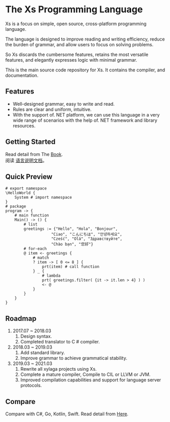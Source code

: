 # The Xs Programming Language
Xs is a focus on simple, open source, cross-platform programming language.

The language is designed to improve reading and writing efficiency, reduce the burden of grammar, and allow users to focus on solving problems.

So Xs discards the cumbersome features, retains the most versatile features, and elegantly expresses logic with minimal grammar.

This is the main source code repository for Xs. It contains the compiler, and documentation.
## Features
+ Well-designed grammar, easy to write and read.
+ Rules are clear and uniform, intuitive.
+ With the support of. NET platform, we can use this language in a very wide range of scenarios with the help of. NET framework and library resources.

## Getting Started
Read detail from The [Book](./book-en/introduction.md).  
阅读 [语言说明文档](./book-zh/introduction.md)。

## Quick Preview
```
# export namespace
\HelloWorld {
    System # import namespace
}
# package
program -> {
    # main function
    Main() -> () {
        # list
        greetings := {"Hello", "Hola", "Bonjour",
                    "Ciao", "こんにちは", "안녕하세요",
                    "Cześć", "Olá", "Здравствуйте",
                    "Chào bạn", "您好"}
        # for-each  
        @ item <- greetings {
            # match
            ? item -> [ 0 <= 8 ] {
                prt(item) # call function
            } _ {
                # lambda
                prt( greetings.filter( {it -> it.len > 4} ) )
                <- @
            }
        }
    }
}
```
## Roadmap
1. 2017.07 ~ 2018.03 
    1. Design syntax.
    1. Completed translator to C # compiler.
1. 2018.03 ~ 2019.03
    1. Add standard library.
    1. Improve grammar to achieve grammatical stability.
1. 2019.03 ~ 2021.03
    1. Rewrite all xylaga projects using Xs.
    1. Complete a mature compiler, Compile to CIL or LLVM or JVM.
    1. Improved compilation capabilities and support for language server protocols.
## Compare
Compare with C#, Go, Kotlin, Swift.
Read detail from [Here](./Compare.md).  